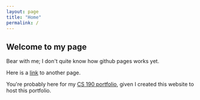 ```yaml
---
layout: page
title: "Home"
permalink: /
---
```


## Welcome to my page

Bear with me; I don't quite know how github pages works yet.

Here is a [link](/anotherpage.md) to another page.

You're probably here for my [CS 190 portfolio](/cs-190-portfolio.md), given I created this website to host this portfolio. 